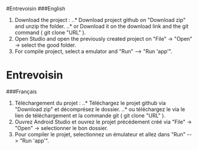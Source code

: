 #Entrevoisin 
###English

1. Download the project :
..* Download project github on "Download zip" and unzip the folder.
..* or Download it on the download link and the git command ( git clone "URL" ).
2. Open Studio and open the previously created project  on "File" -> "Open" -> select the good folder.
3. For compile project, select a emulator and "Run" --> "Run 'app'".


# Entrevoisin
###Français

1. Téléchargement du projet :
..* Téléchargez le projet github via "Download zip" et décomprésez le dossier.
..* ou téléchargez le via le lien de téléchargement et la commande git ( git clone "URL" ).
2. Ouvrez Android Studio et ouvrez le projet précédement créé via "File" -> "Open" -> selectionner le bon dossier.
3. Pour compiler le projet, selectionnez un émulateur et allez dans "Run" --> "Run 'app'".
